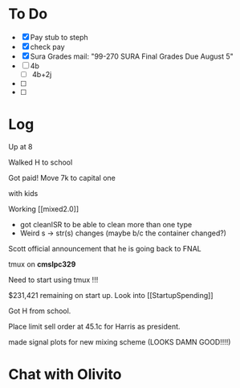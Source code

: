 


# To Do
- [x] Pay stub to steph
- [x] check pay
- [x] Sura Grades mail: "99-270 SURA Final Grades Due August 5"
- [ ] 4b
	- [ ] 4b+2j
- [ ] 
- [ ] 


# Log

Up at 8 

Walked H to school 

Got paid! Move 7k to capital one

with kids

Working [[mixed2.0]]
- got cleanISR to be able to clean more than one type
- Weird s -> str(s) changes (maybe b/c the container changed?)

Scott official announcement that he is going back to FNAL

tmux on **cmslpc329**

Need to start using tmux !!!

$231,421  remaining on start up.  Look into [[StartupSpending]]

Got H from school. 

Place limit sell order at 45.1c for Harris as president. 

made signal plots for new mixing scheme (LOOKS DAMN GOOD!!!!)

# Chat with Olivito 


